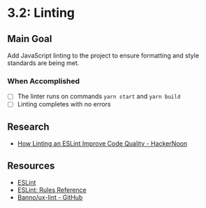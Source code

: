 # 3.2: Linting
## Main Goal
Add JavaScript linting to the project to ensure formatting and style standards are being met.
### When Accomplished
- [ ] The linter runs on commands `yarn start` and `yarn build`
- [ ] Linting completes with no errors
## Research
- [How Linting an ESLint Improve Code Quality - HackerNoon](https://hackernoon.com/how-linting-and-eslint-improve-code-quality-fa83d2469efe)
## Resources
- [ESLint](https://eslint.org/)
- [ESLint: Rules Reference](https://eslint.org/docs/rules/)
- [Banno/ux-lint - GitHub](https://github.com/Banno/ux-lint)